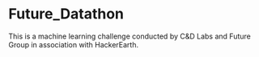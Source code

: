 # Future_Datathon
This is a machine learning challenge conducted by C&amp;D Labs and Future Group in association with HackerEarth.
